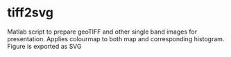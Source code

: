 # tiff2svg
Matlab script to prepare geoTIFF and other single band images for presentation. Applies colourmap to both map and corresponding histogram. Figure is exported as SVG
